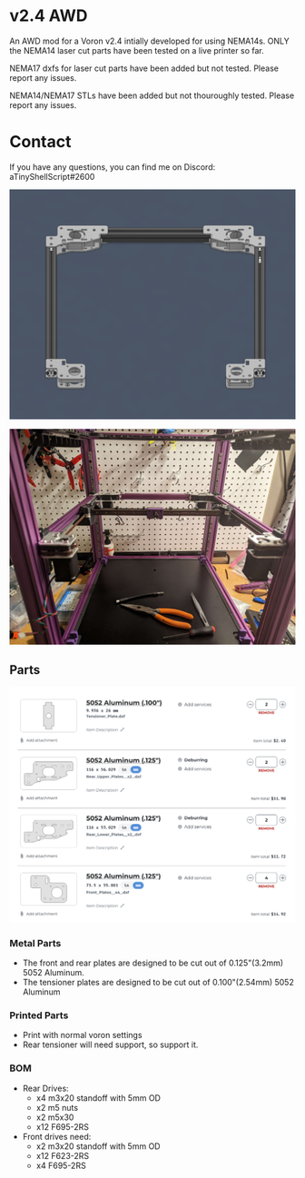 # v2.4 AWD
An AWD mod for a Voron v2.4 intially developed for using NEMA14s. ONLY the NEMA14 laser cut parts have been tested on a live printer so far.

NEMA17 dxfs for laser cut parts have been added but not tested. Please report any issues.

NEMA14/NEMA17 STLs have been added but not thouroughly tested. Please report any issues.

# Contact

If you have any questions, you can find me on Discord: aTinyShellScript#2600

![Gantry](/Images/Gantry.png)

![Belted Up](/Images/Belted_v1.jpg)

## Parts

![Metal Bits](/Images/SCScart.png)

### Metal Parts

- The front and rear plates are designed to be cut out of 0.125"(3.2mm) 5052 Aluminum.
- The tensioner plates are designed to be cut out of 0.100"(2.54mm) 5052 Aluminum

### Printed Parts

- Print with normal voron settings
- Rear tensioner will need support, so support it.

### BOM

- Rear Drives:
    - x4 m3x20 standoff with 5mm OD
    - x2 m5 nuts
    - x2 m5x30
    - x12 F695-2RS
- Front drives need:
    - x2 m3x20 standoff with 5mm OD
    - x12 F623-2RS
    - x4 F695-2RS
